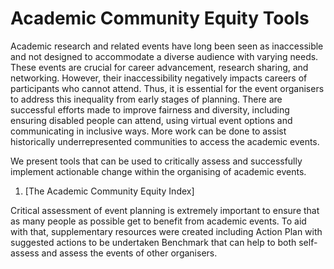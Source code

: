 # Academic Community Equity Tools
Academic research and related events have long been seen as inaccessible and not designed to accommodate a diverse audience with varying needs. These events are crucial for career advancement, research sharing, and networking. However, their inaccessibility negatively impacts careers of participants who cannot attend. Thus, it is essential for the event organisers to address this inequality from early stages of planning. There are successful efforts made to improve fairness and diversity, including ensuring disabled people can attend, using virtual event options and communicating in inclusive ways. More work can be done to assist historically underrepresented communities to access the academic events.

We present tools that can be used to critically assess and successfully implement actionable change within the organising of academic events. 

1. [The Academic Community Equity Index]



Critical assessment of event planning is extremely important to ensure that as many people as possible get to benefit from academic events. To aid with that, supplementary resources were created including Action Plan with suggested actions to be undertaken Benchmark that can help to both self-assess and assess the events of other organisers. 


